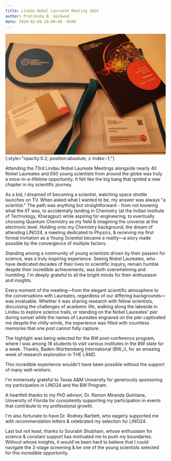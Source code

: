 ```yaml
---
title: Lindau Nobel Laureate Meeting 2024
author: Pratiksha B. Gaikwad
date: 2024-02-09 20:00:00 -0500
---
```


![watermark](/assets/lindau_welcome_kit.jpeg){:style="opacity:0.2; position:absolute; z-index:-1;"}

Attending the 73rd Lindau Nobel Laureate Meetings alongside nearly 40 Nobel Laureates and 650 young scientists from around the globe was truly a once-in-a-lifetime opportunity. 
It felt like the big bang that ignited a new chapter in my scientific journey.

As a kid, I dreamed of becoming a scientist, watching space shuttle launches on TV. When asked what I wanted to be, my answer was always "a scientist." 
The path was anything but straightforward - from not knowing what the IIT was, to accidentally landing in Chemistry (at the Indian Institute of Technology, Kharagpur) 
while aspiring for engineering, to eventually choosing Quantum Chemistry as my field & imagining the universe at the electronic level. Holding onto my Chemistry background, 
the dream of attending LINO24, a meeting dedicated to Physics, & receiving my first formal invitation as a Young Scientist became a reality—a story made possible by the convergence of multiple factors.

Standing among a community of young scientists driven by their passion for science, was a truly inspiring experience. Seeing Nobel Laureates, who have dedicated decades 
of their lives to scientific inquiry, remain humble despite their incredible achievements, was both overwhelming and humbling. I'm deeply grateful to all the bright minds for their enthusiasm and insights.

Every moment of the meeting—from the elegant scientific atmosphere to the conversations with Laureates, regardless of our differing backgrounds—was invaluable. 
Whether it was sharing research with fellow scientists, discussing the challenges of academic life, walking along the lakeside in Lindau to explore science trails, 
or standing on the Nobel Laureates' pier during sunset while the names of Laureates engraved on the pier captivated me despite the chilly winds, the experience was filled with countless memories that one post cannot fully capture.

The highlight was being selected for the BW post-conference program, where I was among 18 students to visit various institutes in the BW state for a week. 
Thanks, Baden-Württemberg International (BW_i), for an amazing week of research exploration in THE LÄND.

This incredible experience wouldn't have been possible without the support of many well-wishers.

I'm immensely grateful to Texas A&M University for generously sponsoring my participation in LINO24 and the BW Program.

A heartfelt thanks to my PhD advisor, Dr. Ramon Miranda Quintana, University of Florida for consistently supporting my participation in events that contribute to my professional growth. 

I'm also fortunate to have Dr. Rodney Bartlett, who eagerly supported me with recommendation letters & celebrated my selection for LINO24.

Last but not least, thanks to Sourabh Shubham, whose enthusiasm for science & constant support has motivated me to push my boundaries. Without whose insights, 
it would've been hard to believe that I could navigate the 2-stage screening & be one of the young scientists selected for this incredible opportunity.
